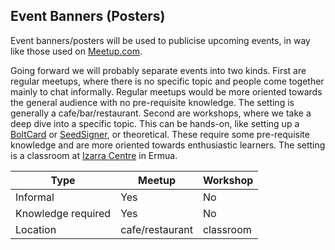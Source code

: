 ## Event Banners (Posters)
Event banners/posters will be used to publicise upcoming events, in way like those used on [Meetup.com](https://meetup.com). 

Going forward we will probably separate events into two kinds. First are regular meetups, where there is no specific topic and people come together mainly to chat informally. Regular meetups would be more oriented towards the general audience with no pre-requisite knowledge. The setting is generally a cafe/bar/restaurant. Second are workshops, where we take a deep dive into a specific topic. This can be hands-on, like setting up a [BoltCard](./06-boltcard.md) or [SeedSigner](./07-seedsigner.md), or theoretical. These require some pre-requisite knowledge and are more oriented towards enthusiastic learners. The setting is a classroom at [Izarra Centre](https://www.izarracentre.com/) in Ermua. 

|Type|Meetup|Workshop|
|--|--|--|
|Informal|Yes|No|
|Knowledge required|Yes|No|
|Location|cafe/restaurant|classroom|
